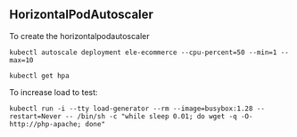 ## HorizontalPodAutoscaler

To create the horizontalpodautoscaler

`kubectl autoscale deployment ele-ecommerce --cpu-percent=50 --min=1 --max=10`

`kubectl get hpa`

To increase load to test:

`kubectl run -i --tty load-generator --rm --image=busybox:1.28 --restart=Never -- /bin/sh -c "while sleep 0.01; do wget -q -O- http://php-apache; done"
`
